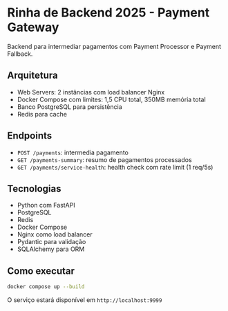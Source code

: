 # Rinha de Backend 2025 - Payment Gateway

Backend para intermediar pagamentos com Payment Processor e Payment Fallback.

## Arquitetura

- Web Servers: 2 instâncias com load balancer Nginx
- Docker Compose com limites: 1,5 CPU total, 350MB memória total
- Banco PostgreSQL para persistência
- Redis para cache

## Endpoints

- `POST /payments`: intermedia pagamento
- `GET /payments-summary`: resumo de pagamentos processados
- `GET /payments/service-health`: health check com rate limit (1 req/5s)

## Tecnologias

- Python com FastAPI
- PostgreSQL
- Redis
- Docker Compose
- Nginx como load balancer
- Pydantic para validação
- SQLAlchemy para ORM

## Como executar

```bash
docker compose up --build
```

O serviço estará disponível em `http://localhost:9999`


